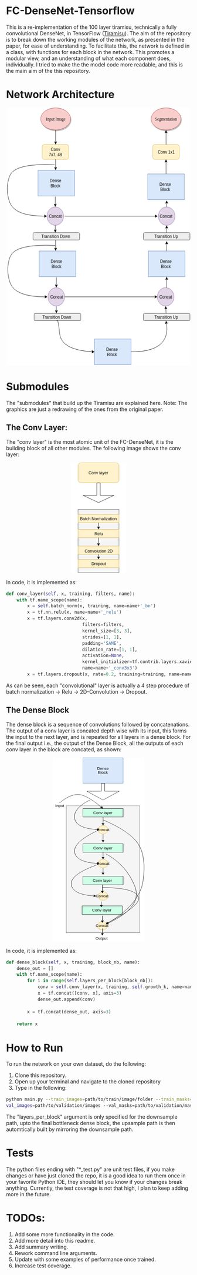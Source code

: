 # FC-DenseNet-Tensorflow
This is a re-implementation of the 100 layer tiramisu, technically a fully convolutional DenseNet, in TensorFlow ([Tiramisu](https://arxiv.org/abs/1611.09326)). The aim of the repository is to break down the working modules of the network, as presented in the paper, for ease of understanding. To facilitate this, the network is defined in a class, with functions for each block in the network. This promotes a modular view, and an understanding of what each component does, individually.
I tried to make the the model code more readable, and this is the main aim of the this repository.

# Network Architecture
<p align="center">
  <img width="500" height="700" src="repo-images/network.png">
</p>

# Submodules
The "submodules" that build up the Tiramisu are explained here.
Note: The graphics are just a redrawing of the ones from the original paper.
## The Conv Layer:
The "conv layer" is the most atomic unit of the FC-DenseNet, it is the building block of all other modules. The following image shows the conv layer:
<p align="center">
  <img width="150" height="300" src="repo-images/conv-layer.png">
</p>
In code, it is implemented as:

```python
def conv_layer(self, x, training, filters, name):
    with tf.name_scope(name):
        x = self.batch_norm(x, training, name=name+'_bn')
        x = tf.nn.relu(x, name=name+'_relu')
        x = tf.layers.conv2d(x,
                             filters=filters,
                             kernel_size=[3, 3],
                             strides=[1, 1],
                             padding='SAME',
                             dilation_rate=[1, 1],
                             activation=None,
                             kernel_initializer=tf.contrib.layers.xavier_initializer(),
                             name=name+'_conv3x3')
        x = tf.layers.dropout(x, rate=0.2, training=training, name=name+'_dropout')
```
As can be seen, each "convolutional" layer is actually a 4 step procedure of batch normalization -> Relu -> 2D-Convolution -> Dropout.

## The Dense Block
The dense block is a sequence of convolutions followed by concatenations. The output of a conv layer is concated depth wise with its input, this forms the input to the next layer, and is repeated for all layers in a dense block. For the final output i.e., the output of the Dense Block, all the outputs of each conv layer in the block are concated, as shown:
<p align="center">
  <img width="250" height="500" src="repo-images/dense-block.png">
</p>

In code, it is implemented as:
```python
def dense_block(self, x, training, block_nb, name):
    dense_out = []
    with tf.name_scope(name):
        for i in range(self.layers_per_block[block_nb]):
            conv = self.conv_layer(x, training, self.growth_k, name=name+'_layer_'+str(i))
            x = tf.concat([conv, x], axis=3)
            dense_out.append(conv)

        x = tf.concat(dense_out, axis=3)

    return x
```

# How to Run
To run the network on your own dataset, do the following:
1. Clone this repository.
2. Open up your terminal and navigate to the cloned repository
3. Type in the following:
```bash
python main.py --train_images=path/to/train/image/folder --train_masks=path/to/train/masks/folder --
val_images=path/to/validation/images --val_masks=path/to/validation/masks --ckpt_dir=path/to/save/checkpoint/at --layers_per_block=4,5,7,10,12,15 --batch_size=8 --epochs=10 --growth_k=16 --num_classes=2 --learning_rate=0.001
```
The "layers_per_block" argument is only specified for the downsample path, upto the final bottleneck dense block, the upsample path is then automtically built by mirroring the downsample path.

# Tests
The python files ending with "*_test.py" are unit test files, if you make changes or have just cloned the repo, it is a good idea to run them once in your favorite Python IDE, they should let you know if your changes break anything.
Currently, the test coverage is not that high, I plan to keep adding more in the future.

# TODOs:
1. Add some more functionality in the code.
2. Add more detail into this readme.
3. Add summary writing.
4. Rework command line arguments.
5. Update with some examples of performance once trained.
6. Increase test coverage.
